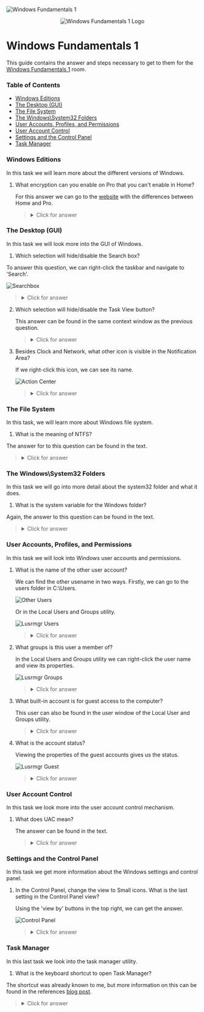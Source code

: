 ![Windows Fundamentals 1](https://assets.tryhackme.com/room-banners/windows.png)

<p align="center">
   <img src="https://github.com/Kevinovitz/TryHackMe_Writeups/raw/main/windowsfundamentals1/Windows_Fundamentals_1_Cover.png" alt="Windows Fundamentals 1 Logo">
</p>

# Windows Fundamentals 1

This guide contains the answer and steps necessary to get to them for the [Windows Fundamentals 1](https://tryhackme.com/room/windowsfundamentals1xbx) room.

### Table of Contents

- [Windows Editions](#windows-editions)
- [The Desktop (GUI)](#the-desktop-gui)
- [The File System](#the-file-system)
- [The Windows\System32 Folders](#the-windows\system32-folders)
- [User Accounts, Profiles, and Permissions](#user-accounts,-profiles,-and-permissions)
- [User Account Control](#user-account-control)
- [Settings and the Control Panel](#settings-and-the-control-panel)
- [Task Manager](#task-manager)

### Windows Editions

In this task we will learn more about the different versions of Windows.

1. What encryption can you enable on Pro that you can't enable in Home?

   For this answer we can go to the [website](https://www.microsoft.com/en-us/windows/compare-windows-10-home-vs-pro) with the differences between Home and Pro.

   ><details><summary>Click for answer</summary>BitLocker</details>

### The Desktop (GUI)

In this task we will look more into the GUI of Windows.

1.  Which selection will hide/disable the Search box?

   To answer this question, we can right-click the taskbar and navigate to 'Search'.
   
   ![Searchbox](https://github.com/Kevinovitz/TryHackMe_Writeups/raw/main/windowsfundamentals1/Windows_Fundamentals_1_Searchbox.png)

   ><details><summary>Click for answer</summary>Hidden</details>

2. Which selection will hide/disable the Task View button?

   This answer can be found in the same context window as the previous question.

   ><details><summary>Click for answer</summary>Show Task View button</details>

3. Besides Clock and Network, what other icon is visible in the Notification Area?

   If we right-click this icon, we can see its name.
   
   ![Action Center](https://github.com/Kevinovitz/TryHackMe_Writeups/raw/main/windowsfundamentals1/Windows_Fundamentals_1_Action_Center.png)

   ><details><summary>Click for answer</summary>Action Center</details>

### The File System

In this task, we will learn more about Windows file system.

1.  What is the meaning of NTFS? 

   The answer for to this question can be found in the text.

   ><details><summary>Click for answer</summary>New Technology File System</details>

### The Windows\System32 Folders

In this task we will go into more detail about the system32 folder and what it does.

1.  What is the system variable for the Windows folder? 

   Again, the answer to this question can be found in the text.

   ><details><summary>Click for answer</summary>%windir%</details>

### User Accounts, Profiles, and Permissions

In this task we will look into Windows user accounts and permissions.

1. What is the name of the other user account?

   We can find the other usename in two ways. Firstly, we can go to the users folder in C:\Users.

   ![Other Users](https://github.com/Kevinovitz/TryHackMe_Writeups/raw/main/windowsfundamentals1/Windows_Fundamentals_1_Other_Users.png)
   
   Or in the Local Users and Groups utility.
   
   ![Lusrmgr Users](https://github.com/Kevinovitz/TryHackMe_Writeups/raw/main/windowsfundamentals1/Windows_Fundamentals_1_Lusrmgr_Users.png)

   ><details><summary>Click for answer</summary>tryhackmebilly</details>

2. What groups is this user a member of?

   In the Local Users and Groups utility we can right-click the user name and view its properties. 
   
   ![Lusrmgr Groups](https://github.com/Kevinovitz/TryHackMe_Writeups/raw/main/windowsfundamentals1/Windows_Fundamentals_1_Lusrmgr_Groups.png)

   ><details><summary>Click for answer</summary>Remote Desktop Users,Users</details>

3. What built-in account is for guest access to the computer?

   This user can also be found in the user window of the Local User and Groups utility.

   ><details><summary>Click for answer</summary>Guest</details>

4. What is the account status?

   Viewing the properties of the guest accounts gives us the status.
   
   ![Lusrmgr Guest](https://github.com/Kevinovitz/TryHackMe_Writeups/raw/main/windowsfundamentals1/Windows_Fundamentals_1_Lusrmgr_Guest.png)

   ><details><summary>Click for answer</summary>Account is disabled</details>

### User Account Control

In this task we look more into the user account control mechanism.

1. What does UAC mean? 

   The answer can be found in the text.
   
   ><details><summary>Click for answer</summary>User Account Control</details>

### Settings and the Control Panel

In this task we get more information about the Windows settings and control panel.

1. In the Control Panel, change the view to Small icons. What is the last setting in the Control Panel view? 

   Using the 'view by' buttons in the top right, we can get the answer.
   
   ![Control Panel](https://github.com/Kevinovitz/TryHackMe_Writeups/raw/main/windowsfundamentals1/Windows_Fundamentals_1_Control_Panel.png)

   ><details><summary>Click for answer</summary>Windows Defender Firewall</details>

### Task Manager 

In this last task we look into the task manager utility.

1.  What is the keyboard shortcut to open Task Manager? 

   The shortcut was already known to me, but more information on this can be found in the references [blog post](https://www.howtogeek.com/405806/windows-task-manager-the-complete-guide/).

   ><details><summary>Click for answer</summary>Ctrl+Shift+Esc</details>
